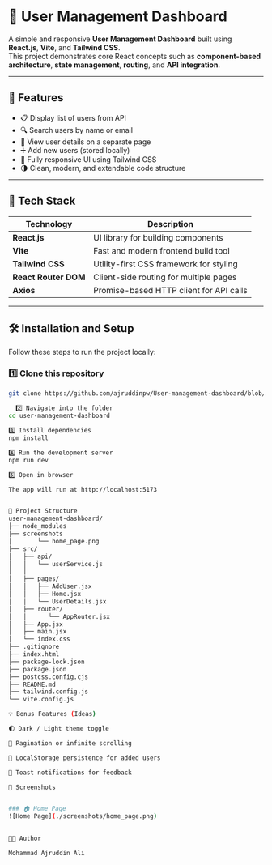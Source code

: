  # 🧩 User Management Dashboard

A simple and responsive **User Management Dashboard** built using **React.js**, **Vite**, and **Tailwind CSS**.  
This project demonstrates core React concepts such as **component-based architecture**, **state management**, **routing**, and **API integration**.

---

## 🚀 Features

- 📋 Display list of users from API  
- 🔍 Search users by name or email  
- 👤 View user details on a separate page  
- ➕ Add new users (stored locally)  
- 📱 Fully responsive UI using Tailwind CSS  
- 🌗 Clean, modern, and extendable code structure

---

## 🧠 Tech Stack

| Technology | Description |
|-------------|-------------|
| **React.js** | UI library for building components |
| **Vite** | Fast and modern frontend build tool |
| **Tailwind CSS** | Utility-first CSS framework for styling |
| **React Router DOM** | Client-side routing for multiple pages |
| **Axios** | Promise-based HTTP client for API calls |

---

## 🛠️ Installation and Setup

Follow these steps to run the project locally:

### 1️⃣ Clone this repository
```bash
git clone https://github.com/ajruddinpw/User-management-dashboard/blob/main/README.md
  
  2️⃣ Navigate into the folder
cd user-management-dashboard

3️⃣ Install dependencies
npm install

4️⃣ Run the development server
npm run dev

5️⃣ Open in browser

The app will run at http://localhost:5173


🧱 Project Structure
user-management-dashboard/
├── node_modules
├── screenshots
│       └── home_page.png
├── src/
│   ├── api/
│   │   └── userService.js
│   │    
│   ├── pages/
│   │   ├── AddUser.jsx
│   │   ├── Home.jsx
│   │   └── UserDetails.jsx
│   ├── router/
│   │      └── AppRouter.jsx
│   ├── App.jsx
│   ├── main.jsx
│   └── index.css
├── .gitignore
├── index.html
├── package-lock.json
├── package.json
├── postcss.config.cjs
├── README.md 
├── tailwind.config.js
└── vite.config.js

💡 Bonus Features (Ideas)

🌓 Dark / Light theme toggle

🔁 Pagination or infinite scrolling

💾 LocalStorage persistence for added users

🔔 Toast notifications for feedback

📸 Screenshots 


### 🏠 Home Page
![Home Page](./screenshots/home_page.png)
 

🧑‍💻 Author

Mohammad Ajruddin Ali